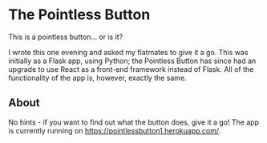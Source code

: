 # The Pointless Button

This is a pointless button... or is it?

I wrote this one evening and asked my flatmates to give it a go. This was initially as a Flask app, using Python; the Pointless Button has since had an upgrade to use React as a front-end framework instead of Flask. All of the functionality of the app is, however, exactly the same.

## About
No hints - if you want to find out what the button does, give it a go! The app is currently running on https://pointlessbutton1.herokuapp.com/. 